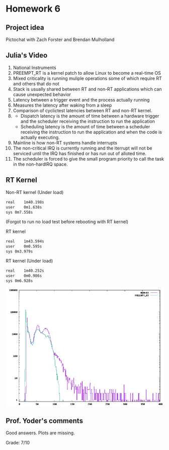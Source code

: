 # Homework 6

## Project idea
Pictochat with Zach Forster and Brendan Mulholland

## Julia's Video
1. National Instruments
2. PREEMPT_RT is a kernel patch to allow Linux to become a real-time OS
3. Mixed criticality is running muliple operations some of which require RT and others that do not
4. Stack is usually shared between RT and non-RT applications which can cause unexpected behavior
5. Latency between a trigger event and the process actually running
6. Measures the latency after waking from a sleep
7. Comparison of cyclictest latencies between RT and non-RT kernel.
8. 
   - Dispatch latency is the amount of time between a hardware trigger and the scheduler receiving the instruction to run the application
   - Scheduling latency is the amount of time between a scheduler receiving the instruction to run the application and when the code is actually executing.
9. Mainline is how non-RT systems handle interrupts
10. The non-critical IRQ is currently running and the iterrupt will not be serviced until the IRQ has finished or has run out of alloted time.
11. The scheduler is forced to give the small program priority to call the task in the non-hardIRQ space.

## RT Kernel
Non-RT kernel (Under load)
   
	real	1m40.198s
	user	0m1.638s
	sys	0m7.558s

(Forgot to run no load test before rebooting with RT kernel)

RT kernel 

	real	1m43.594s
	user	0m0.595s
	sys	0m3.979s

RT kernel (Under load)
	
	real	1m40.252s
	user	0m0.986s
	sys	0m6.928s
	
![Plot of RT vs non-RT](https://github.com/LauIsaac/ECE434/blob/master/hw06/out.png)

## Prof. Yoder's comments

Good answers.  Plots are missing.

Grade:  7/10
